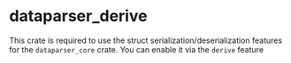 # dataparser_derive

This crate is required to use the struct serialization/deserialization features for the `dataparser_core` crate. You can enable it via the `derive` feature 